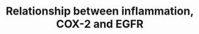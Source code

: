 ---
annotations:
- id: PW:0000460
  parent: classic metabolic pathway
  type: Pathway Ontology
  value: arachidonic acid metabolic pathway
authors:
- Laurent
- Egonw
- Ariutta
- MaintBot
- Khanspers
description: Arachidonic acid metabolic pathway can be activated by inflammation (stimulus).
  Arachidonic acid is released from membrane phospholipids by a phospholipase A2 (PLA-2)
  enzyme and converted to bioactive PGE-2 by COX-2. PGE2 induced transactivation of
  the EGFR by triggering Src and PGE2, an important regulator of CYP19A1 gene expression,
  stimulates CYP19A1 activity to increase localized estrogen 17-beta-estradiol (E2).
  The E2 binds to the classical ER to promote its dimerization and translocation to
  the nucleus where it modulates the expression of estrogen target genes (COX-2).
  The interaction of E2 with ER-alpha also activates signaling cascades that promote
  cell proliferation, such as the activation of c-Src tyrosine kinase (Src). Src activation
  stimulates a matrix metalloproteinase cascade that culminates in liberating the
  EGF. The free EGF ligand binds to EGFR family receptors that activates ERK signaling
  cascade. Cytosolic phospholipase A2 (cPLA) is a substrate for ERK and phosphorylation
  of cPLA (cPLAp), promoting its association with intracellular membranes such as
  those of the endoplasmic reticulum and mitochondria releasing lysophospholipids
  and arachidonic acid from these membranes. COX-2 catalyzes the conversion of arachidonic
  acid into PGE-2. These key molecules and pathways that connect chronic inflammation
  with inflammation-associated oncogenic transformation could be targeted by drugs
  or natural products for novel preventive and therapeutic strategies for malignant
  mesothelioma.
last-edited: 2019-11-11
organisms:
- Homo sapiens
redirect_from:
- /index.php/Pathway:WP4483
- /instance/WP4483
revision: null
schema-jsonld:
- '@context': https://schema.org/
  '@id': https://wikipathways.github.io/pathways/WP4483.html
  '@type': Dataset
  creator:
    '@type': Organization
    name: WikiPathways
  description: Arachidonic acid metabolic pathway can be activated by inflammation
    (stimulus). Arachidonic acid is released from membrane phospholipids by a phospholipase
    A2 (PLA-2) enzyme and converted to bioactive PGE-2 by COX-2. PGE2 induced transactivation
    of the EGFR by triggering Src and PGE2, an important regulator of CYP19A1 gene
    expression, stimulates CYP19A1 activity to increase localized estrogen 17-beta-estradiol
    (E2). The E2 binds to the classical ER to promote its dimerization and translocation
    to the nucleus where it modulates the expression of estrogen target genes (COX-2).
    The interaction of E2 with ER-alpha also activates signaling cascades that promote
    cell proliferation, such as the activation of c-Src tyrosine kinase (Src). Src
    activation stimulates a matrix metalloproteinase cascade that culminates in liberating
    the EGF. The free EGF ligand binds to EGFR family receptors that activates ERK
    signaling cascade. Cytosolic phospholipase A2 (cPLA) is a substrate for ERK and
    phosphorylation of cPLA (cPLAp), promoting its association with intracellular
    membranes such as those of the endoplasmic reticulum and mitochondria releasing
    lysophospholipids and arachidonic acid from these membranes. COX-2 catalyzes the
    conversion of arachidonic acid into PGE-2. These key molecules and pathways that
    connect chronic inflammation with inflammation-associated oncogenic transformation
    could be targeted by drugs or natural products for novel preventive and therapeutic
    strategies for malignant mesothelioma.
  keywords:
  - AKT1
  - AKT2
  - AKT3
  - Arachidonic acid
  - BRAF
  - COX-2
  - CYP19A1
  - E2
  - EGF
  - EGFR
  - ERK1
  - ERK2
  - ESR1
  - HRAS
  - KRAS
  - MMP1
  - NRAS
  - PGE2
  - PI3KA
  - PI3KB
  - PI3KD
  - PI3KG
  - PTGER1
  - PTGER2
  - PTGER3
  - PTGER4
  - Src
  - cPLA
  license: CC0
  name: Relationship between inflammation, COX-2 and EGFR
seo: CreativeWork
title: Relationship between inflammation, COX-2 and EGFR
wpid: WP4483
---